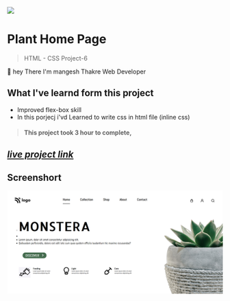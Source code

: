 ![](https://img.shields.io/badge/Live%20Project%206-Plant%20Home%20Page-brightgreen)

# Plant Home Page 
> HTML - CSS Project-6 

🙌 hey There I'm mangesh Thakre Web Developer 
##  What I've learnd form this project 
 
 - Improved flex-box skill
 - In this porjecj i'vd Learned to write css in html file (inline css)

> #### This project took 3 hour to complete, 

 ##  _[live project link](https://full-stack-js-html-css-project-6.netlify.app "HTML-CSS_Project-6" )_

## Screenshort
![alt text](https://github.com/MangeshThakre/HTML-CSS-Project-6/blob/master/project-6.png?raw=true)

